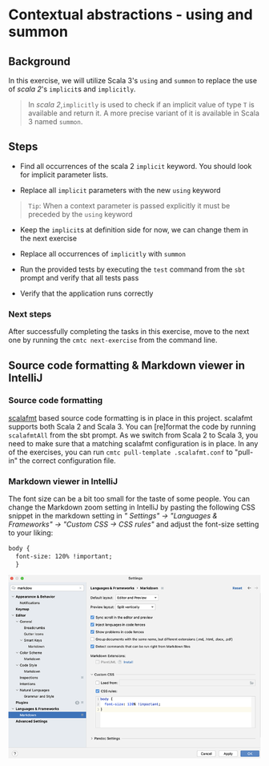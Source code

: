 # Contextual abstractions - using and summon

## Background

In this exercise, we will utilize Scala 3's `using` and `summon` to replace the
use of _scala 2_'s `implicit`s and `implicitly`.

> In _scala 2_,`implicitly` is used to check if an implicit value of type `T` 
> is available and return it. A more precise variant of it is available in Scala 3 
> named `summon`.

## Steps

- Find all occurrences of the scala 2 `implicit` keyword. You should look
  for implicit parameter lists.

- Replace all `implicit` parameters with the new `using` keyword

> `Tip`: When a context parameter is passed explicitly it must be preceded by
>  the `using` keyword

- Keep the `implicit`s at definition side for now, we can change them in  the 
  next exercise

- Replace all occurrences of `implicitly` with `summon`

- Run the provided tests by executing the `test` command from the `sbt` prompt
  and verify that all tests pass

- Verify that the application runs correctly

### Next steps

After successfully completing the tasks in this exercise, move to the next one by
running the `cmtc next-exercise` from the command line.

## Source code formatting & Markdown viewer in IntelliJ

### Source code formatting

[scalafmt](https://github.com/scalameta/scalafmt) based source code formatting is
in place in this project. scalafmt supports both Scala 2 and Scala 3. You can
[re]format the code by running `scalafmtAll` from the sbt prompt. As we switch from
Scala 2 to Scala 3, you need to make sure that a matching scalafmt configuration is
in place. In any of the exercises, you can run `cmtc pull-template .scalafmt.conf`
to "pull-in" the correct configuration file.

### Markdown viewer in IntelliJ

The font size can be a bit too small for the taste of some people. You can change the
Markdown zoom setting in IntelliJ by pasting the following CSS snippet in the
markdown setting in _" Settings" -> "Languages & Frameworks" -> "Custom CSS -> CSS rules"_
and adjust the font-size setting to your liking:

```
body {
  font-size: 120% !important;
  }
```

![IntelliJ Markdown viewer settings](images/Markdown-viewer-IntelliJ.png)
